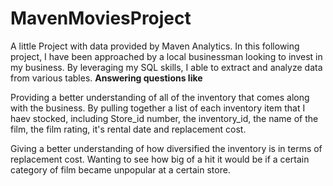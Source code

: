 # MavenMoviesProject
A little Project with data provided by Maven Analytics. In this following project, I have been approached by a local businessman looking to invest in my business. By leveraging my SQL skills, I able to extract and analyze data from various tables.
**Answering questions like**

Providing a better understanding of all of the inventory that comes along with the business. By pulling together a list of each inventory item that I haev stocked, including Store_id number, the inventory_id, the name of the film, the film rating, it's rental date and replacement cost.


Giving a better understanding of how diversified the inventory is in terms of replacement cost. Wanting to see how big of a hit it would be if a certain category of film became unpopular at a certain store.
